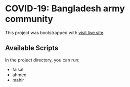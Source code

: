 # COVID-19: Bangladesh army community

This project was bootstrapped with [visit live site](https://bangladesh-army-faisal.netlify.app/).

## Available Scripts

In the project directory, you can run:

+ faisal
+ ahmed 
+ mahir

